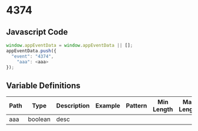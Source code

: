 # 4374

### 

## Javascript Code
```js
window.appEventData = window.appEventData || [];
appEventData.push({
  "event": "4374",
    "ааа": <ааа>
});
```

## Variable Definitions

|Path|Type|Description|Example|Pattern|Min Length|Max Length|Minimum|Maximum|Multiple Of|
| --- | --- | --- | --- | --- | --- | --- | --- | --- | --- |
|ааа|boolean|desc||||||||




